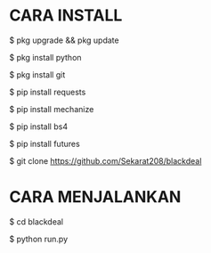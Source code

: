 # CARA INSTALL
$ pkg upgrade && pkg update

$ pkg install python

$ pkg install git

$ pip install requests

$ pip install mechanize

$ pip install bs4

$ pip install futures

$ git clone https://github.com/Sekarat208/blackdeal

# CARA MENJALANKAN
$ cd blackdeal

$ python run.py

